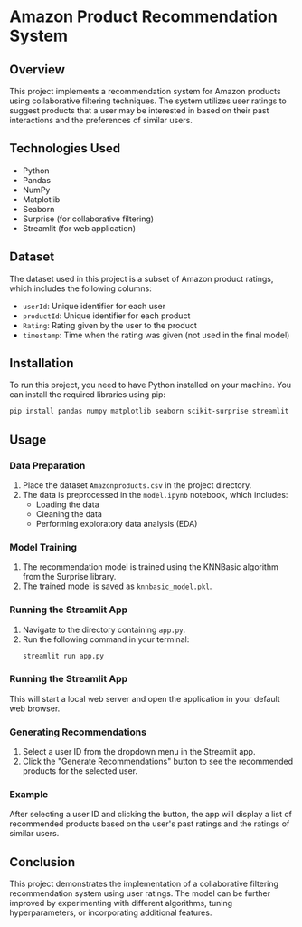 # Amazon Product Recommendation System

## Overview
This project implements a recommendation system for Amazon products using collaborative filtering techniques. The system utilizes user ratings to suggest products that a user may be interested in based on their past interactions and the preferences of similar users.

## Technologies Used
- Python
- Pandas
- NumPy
- Matplotlib
- Seaborn
- Surprise (for collaborative filtering)
- Streamlit (for web application)

## Dataset
The dataset used in this project is a subset of Amazon product ratings, which includes the following columns:
- `userId`: Unique identifier for each user
- `productId`: Unique identifier for each product
- `Rating`: Rating given by the user to the product
- `timestamp`: Time when the rating was given (not used in the final model)

## Installation
To run this project, you need to have Python installed on your machine. You can install the required libraries using pip:

```bash
pip install pandas numpy matplotlib seaborn scikit-surprise streamlit
```
## Usage

### Data Preparation
1. Place the dataset `Amazonproducts.csv` in the project directory.
2. The data is preprocessed in the `model.ipynb` notebook, which includes:
   - Loading the data
   - Cleaning the data
   - Performing exploratory data analysis (EDA)

### Model Training
1. The recommendation model is trained using the KNNBasic algorithm from the Surprise library.
2. The trained model is saved as `knnbasic_model.pkl`.

### Running the Streamlit App
1. Navigate to the directory containing `app.py`.
2. Run the following command in your terminal:
   ```bash
   streamlit run app.py

### Running the Streamlit App
This will start a local web server and open the application in your default web browser.

### Generating Recommendations
1. Select a user ID from the dropdown menu in the Streamlit app.
2. Click the "Generate Recommendations" button to see the recommended products for the selected user.

### Example
After selecting a user ID and clicking the button, the app will display a list of recommended products based on the user's past ratings and the ratings of similar users.

## Conclusion
This project demonstrates the implementation of a collaborative filtering recommendation system using user ratings. The model can be further improved by experimenting with different algorithms, tuning hyperparameters, or incorporating additional features.
